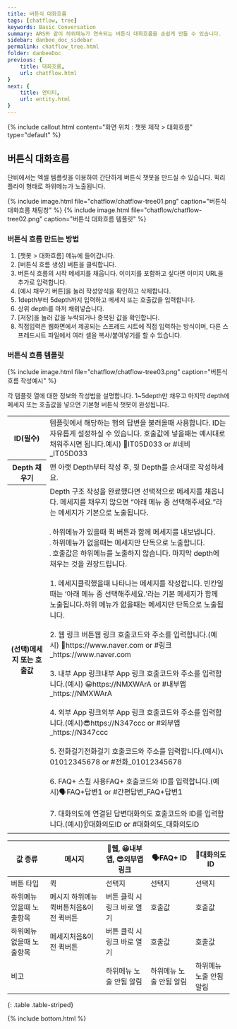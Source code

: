 ```yaml
---
title: 버튼식 대화흐름 
tags: [chatflow, tree]
keywords: Basic Conversation
summary: ARS와 같이 하위메뉴가 연속되는 버튼식 대화흐름을 손쉽게 만들 수 있습니다.
sidebar: danbee_doc_sidebar
permalink: chatflow_tree.html
folder: danbeeDoc
previous: {
    title: 대화흐름, 
    url: chatflow.html
}
next: {
    title: 엔티티,
    url: entity.html
}
---
```


{% include callout.html content="화면 위치 : 챗봇 제작 > 대화흐름" type="default" %}


## 버튼식 대화흐름
단비에서는 엑셀 템플릿을 이용하여 간단하게 버튼식 챗봇을 만드실 수 있습니다. 퀵리플라이 형태로 하위메뉴가 노출됩니다.

{% include image.html file="chatflow/chatflow-tree01.png"  caption="버튼식 대화흐름 채팅창" %}
{% include image.html file="chatflow/chatflow-tree02.png"  caption="버튼식 대화흐름 템플릿" %}

### 버튼식 흐름 만드는 방법
1. [챗봇 > 대화흐름] 메뉴에 들어갑니다.
2. [버튼식 흐름 생성] 버튼을 클릭합니다.
3. 버튼식 흐름의 시작 메세지를 채웁니다. 이미지를 포함하고 싶다면 이미지 URL을 추가로 입력합니다.
4. [예시 채우기 버튼]을 눌러 작성양식을 확인하고 삭제합니다.
5. 1depth부터 5depth까지 입력하고 메세지 또는 호출값을 입력합니다.
6. 상위 depth를 마저 채워넣습니다.
7. [저장]을 눌러 값을 누락되거나 중복된 값을 확인합니다.
8. 직접입력은 웹화면에서 제공되는 스프레드 시트에 직접 입력하는 방식이며, 다른 스프레드시트 파일에서 여러 셀을 복사/붙여넣기를 할 수 있습니다.

### 버튼식 흐름 템플릿

{% include image.html file="chatflow/chatflow-tree03.png"  caption="버튼식 흐름 작성예시" %}

각 템플릿 열에 대한 정보와 작성법을 설명합니다. 1~5depth만 채우고 마지막 depth에 메세지 또는 호출값을 넣으면 기본형 버튼식 챗봇이 완성됩니다.

<table class="table table-striped">
    <tr>
        <th>ID(필수)</th>
        <td>템플릿에서 해당하는 행의 답변을 불러올때 사용합니다. ID는 자유롭게 설정하실 수 있습니다. 호출값에 넣을때는 예시대로 채워주시면 됩니다.예시) 🚩IT05D033 or #네비_IT05D033</td>
    </tr>
    <tr>
        <th>Depth 채우기</th>
        <td>맨 아랫 Depth부터 작성 후, 윗 Depth를 순서대로 작성하세요.</td>
    </tr>
    <tr>
        <th>(선택)메세지 또는 호출값</th>
        <td>
            Depth 구조 작성을 완료했다면 선택적으로 메세지를 채웁니다. 메세지를 채우지 않으면 “아래 메뉴 중 선택해주세요.”라는 메세지가 기본으로 노출됩니다.<br/><br/>            
            <b style="font-size: 2px">●</b> 하위메뉴가 있을때 퀵 버튼과 함께 메세지를 내보냅니다.<br/>
            <b style="font-size: 2px">●</b> 하위메뉴가 없을때는 메세지만 단독으로 노출합니다.<br/>
            <b style="font-size: 2px">●</b> 호출값은 하위메뉴를 노출하지 않습니다. 마지막 depth에 채우는 것을 권장드립니다.<br/><br/>
            1. 메세지클릭했을때 나타나는 메세지를 작성합니다. 빈칸일때는 ‘아래 메뉴 중 선택해주세요.’라는 기본 메세지가 함께 노출됩니다.하위 메뉴가 없을때는 메세지만 단독으로 노출됩니다.<br/><br/>            
            2. 웹 링크 버튼웹 링크 호출코드와 주소를 입력합니다.(예시) 🔗https://www.naver.com or #링크_https://www.naver.com<br/><br/>
            3. 내부 App 링크내부 App 링크 호출코드와 주소를 입력합니다.(예시) 😀https://NMXWArA or #내부앱_https://NMXWArA<br/><br/>
            4. 외부 App 링크외부 App 링크 호출코드와 주소를 입력합니다.(예시)😎https://N347ccc or #외부앱_https://N347ccc<br/><br/>
            5. 전화걸기전화걸기 호출코드와 주소를 입력합니다.(예시)📞01012345678 or #전화_01012345678<br/><br/>
            6. FAQ+ 스킬 사용FAQ+ 호출코드와 ID를 입력합니다.(예시)🗣FAQ+답변1 or #간편답변_FAQ+답변1<br/><br/>
            7. 대화의도에 연결된 답변대화의도 호출코드와 ID를 입력합니다.(예시)👂대화의도ID or #대화의도_대화의도ID
        </td>
    </tr>
</table>

| 값 종류 | 메시지 | 🔗웹, 😀내부앱, 😎외부앱 링크 | 🗣FAQ+ ID | 🦻대화의도 ID | 
|---|---|---|---|---|
| 버튼 타입 | 퀵 | 선택지 | 선택지 | 선택지 |
| 하위메뉴 있을때 노출항목 | 메시지 하위메뉴 퀵버튼처음&이전 퀵버튼 | 버튼 클릭 시 링크 바로 열기 | 호출값 | 호출값 |
| 하위메뉴 없을때 노출항목 | 메세지처음&이전 퀵버튼 | 버튼 클릭 시 링크 바로 열기 | 호출값 | 호출값 |
| 비고 |  | 하위메뉴 노출 안됨 알림 | 하위메뉴 노출 안됨 알림 | 하위메뉴 노출 안됨 알림 |
{: .table .table-striped}



{% include bottom.html %}
